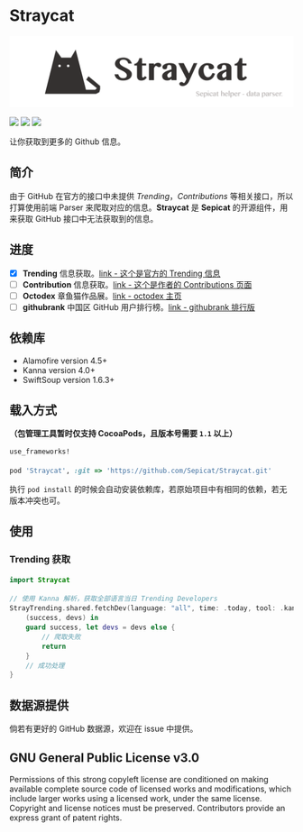 # Straycat

![](Straycat-logo.png)

![](https://img.shields.io/badge/Swift-4.0-orange.svg)
![](https://img.shields.io/badge/CocoaPods-1.1+-green.svg)
![](https://img.shields.io/badge/License-GPL--3.0-blue.svg)

让你获取到更多的 Github 信息。

## 简介

由于 GitHub 在官方的接口中未提供 *Trending*，*Contributions* 等相关接口，所以打算使用前端 Parser 来爬取对应的信息。**Straycat** 是 **Sepicat** 的开源组件，用来获取 GitHub 接口中无法获取到的信息。

## 进度

- [x] **Trending** 信息获取。[link - 这个是官方的 Trending 信息](https://github.com/trending)
- [ ] **Contribution** 信息获取。[link - 这个是作者的 Contributions 页面](https://github.com/users/Desgard/contributions)
- [ ] **Octodex** 章鱼猫作品展。[link - octodex 主页](https://octodex.github.com)
- [ ] **githubrank** 中国区 GitHub 用户排行榜。[link - githubrank 排行版](http://githubrank.com/)

## 依赖库

* Alamofire version 4.5+
* Kanna version 4.0+
* SwiftSoup version 1.6.3+

## 载入方式

**（包管理工具暂时仅支持 CocoaPods，且版本号需要 `1.1` 以上）**

```ruby
use_frameworks!

pod 'Straycat', :git => 'https://github.com/Sepicat/Straycat.git'
```

执行 `pod install` 的时候会自动安装依赖库，若原始项目中有相同的依赖，若无版本冲突也可。

## 使用

### Trending 获取

```Swift
import Straycat

// 使用 Kanna 解析，获取全部语言当日 Trending Developers
StrayTrending.shared.fetchDev(language: "all", time: .today, tool: .kanna) { 
    (success, devs) in
    guard success, let devs = devs else {
        // 爬取失败
        return
    }
    // 成功处理
}
```

## 数据源提供

倘若有更好的 GitHub 数据源，欢迎在 issue 中提供。

## GNU General Public License v3.0

Permissions of this strong copyleft license are conditioned on making available complete source code of licensed works and modifications, which include larger works using a licensed work, under the same license. Copyright and license notices must be preserved. Contributors provide an express grant of patent rights.
